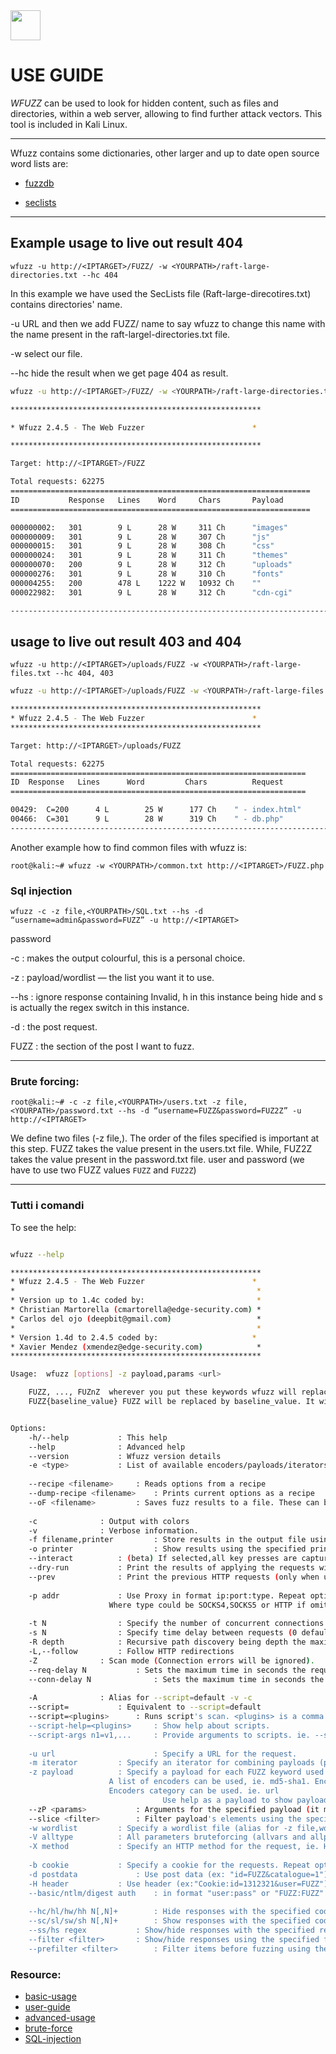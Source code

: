 <img src="https://wfuzz.readthedocs.io/en/latest/_static/logo/wfuzz.svg" width="48">

# USE GUIDE

*WFUZZ* can be used to look for hidden content, such as files and directories, within a web server, allowing to find further attack vectors.
This tool is included in Kali Linux.

---
Wfuzz contains some dictionaries, other larger and up to date open source word lists are:

* [fuzzdb](https://github.com/fuzzdb-project/fuzzdb)

* [seclists](https://github.com/danielmiessler/SecLists)

---

## Example usage to live out result 404

`wfuzz -u http://<IPTARGET>/FUZZ/ -w <YOURPATH>/raft-large-directories.txt --hc 404`

In this example we have used the SecLists file (Raft-large-direcotires.txt) contains directories' name.

-u URL and then we add FUZZ/ name to say wfuzz to change this name with the name present in the raft-largel-directories.txt file.

-w select our file.

--hc hide the result when we get page 404 as result.

```bash
wfuzz -u http://<IPTARGET>/FUZZ/ -w <YOURPATH>/raft-large-directories.txt --hc 404

********************************************************  

* Wfuzz 2.4.5 - The Web Fuzzer                        *  

********************************************************

Target: http://<IPTARGET>/FUZZ

Total requests: 62275
===================================================================
ID           Response   Lines    Word     Chars       Payload
===================================================================

000000002:   301        9 L      28 W     311 Ch      "images"
000000009:   301        9 L      28 W     307 Ch      "js"
000000015:   301        9 L      28 W     308 Ch      "css"
000000024:   301        9 L      28 W     311 Ch      "themes"
000000070:   200        9 L      28 W     312 Ch      "uploads"
000000276:   301        9 L      28 W     310 Ch      "fonts"
000004255:   200        478 L    1222 W   10932 Ch    ""
000022982:   301        9 L      28 W     312 Ch      "cdn-cgi"

-----------------------------------------------------------------------
```

## usage to live out result 403 and 404

`wfuzz -u http://<IPTARGET>/uploads/FUZZ -w <YOURPATH>/raft-large-files.txt --hc 404, 403`

```bash
wfuzz -u http://<IPTARGET>/uploads/FUZZ -w <YOURPATH>/raft-large-files.txt --hc 404, 403

********************************************************
* Wfuzz 2.4.5 - The Web Fuzzer                        *
********************************************************

Target: http://<IPTARGET>/uploads/FUZZ

Total requests: 62275
==================================================================
ID  Response   Lines      Word         Chars          Request
==================================================================

00429:  C=200      4 L        25 W      177 Ch    " - index.html"
00466:  C=301      9 L        28 W      319 Ch    " - db.php"
-----------------------------------------------------------------------
```

Another example how to find common files with wfuzz is:

`root@kali:~# wfuzz -w <YOURPATH>/common.txt http://<IPTARGET>/FUZZ.php`

### Sql injection

`wfuzz -c -z file,<YOURPATH>/SQL.txt --hs -d “username=admin&password=FUZZ” -u http://<IPTARGET>`

password

 -c : makes the output colourful, this is a personal choice.

 -z : payload/wordlist — the list you want it to use.

 --hs : ignore response containing Invalid, h in this instance being hide and s is actually the regex switch in this instance.

  -d : the post request.

  FUZZ : the section of the post I want to fuzz.

---

### Brute forcing:

`root@kali:~# -c -z file,<YOURPATH>/users.txt -z file,<YOURPATH>/password.txt --hs -d “username=FUZZ&password=FUZ2Z” -u http://<IPTARGET>`

We define two files (-z file,). The order of the files specified is important at this step. 
FUZZ takes the value present in the users.txt file. 
While, FUZ2Z takes the value present in the password.txt file.
user and password (we have to use two FUZZ values `FUZZ` and `FUZ2Z`)

---

### Tutti i comandi

To see the help:

```bash

wfuzz --help

********************************************************
* Wfuzz 2.4.5 - The Web Fuzzer                        *
*                                                      *
* Version up to 1.4c coded by:                         *
* Christian Martorella (cmartorella@edge-security.com) *
* Carlos del ojo (deepbit@gmail.com)                   *
*                                                      *
* Version 1.4d to 2.4.5 coded by:                     *
* Xavier Mendez (xmendez@edge-security.com)            *
********************************************************

Usage:  wfuzz [options] -z payload,params <url>

    FUZZ, ..., FUZnZ  wherever you put these keywords wfuzz will replace them with the values of the specified payload.
    FUZZ{baseline_value} FUZZ will be replaced by baseline_value. It will be the first request performed and could be used as a base for filtering.


Options:
    -h/--help           : This help
    --help              : Advanced help
    --version           : Wfuzz version details
    -e <type>           : List of available encoders/payloads/iterators/printers/scripts
   
    --recipe <filename>     : Reads options from a recipe
    --dump-recipe <filename>    : Prints current options as a recipe
    --oF <filename>         : Saves fuzz results to a file. These can be consumed later using the wfuzz payload.
   
    -c              : Output with colors
    -v              : Verbose information.
    -f filename,printer         : Store results in the output file using the specified printer (raw printer if omitted).
    -o printer                  : Show results using the specified printer.
    --interact          : (beta) If selected,all key presses are captured. This allows you to interact with the program.
    --dry-run           : Print the results of applying the requests without actually making any HTTP request.
    --prev              : Print the previous HTTP requests (only when using payloads generating fuzzresults)
   
    -p addr             : Use Proxy in format ip:port:type. Repeat option for using various proxies.
                      Where type could be SOCKS4,SOCKS5 or HTTP if omitted.
   
    -t N                : Specify the number of concurrent connections (10 default)
    -s N                : Specify time delay between requests (0 default)
    -R depth            : Recursive path discovery being depth the maximum recursion level.
    -L,--follow         : Follow HTTP redirections
    -Z              : Scan mode (Connection errors will be ignored).
    --req-delay N           : Sets the maximum time in seconds the request is allowed to take (CURLOPT_TIMEOUT). Default 90.
    --conn-delay N              : Sets the maximum time in seconds the connection phase to the server to take (CURLOPT_CONNECTTIMEOUT). Default 90.
   
    -A              : Alias for --script=default -v -c
    --script=           : Equivalent to --script=default
    --script=<plugins>      : Runs script's scan. <plugins> is a comma separated list of plugin-files or plugin-categories
    --script-help=<plugins>     : Show help about scripts.
    --script-args n1=v1,...     : Provide arguments to scripts. ie. --script-args grep.regex="<A href="(.*?)">"
   
    -u url                      : Specify a URL for the request.
    -m iterator         : Specify an iterator for combining payloads (product by default)
    -z payload          : Specify a payload for each FUZZ keyword used in the form of name[,parameter][,encoder].
                      A list of encoders can be used, ie. md5-sha1. Encoders can be chained, ie. md5@sha1.
                      Encoders category can be used. ie. url
                                  Use help as a payload to show payload plugin's details (you can filter using --slice)
    --zP <params>           : Arguments for the specified payload (it must be preceded by -z or -w).
    --slice <filter>        : Filter payload's elements using the specified expression. It must be preceded by -z.
    -w wordlist         : Specify a wordlist file (alias for -z file,wordlist).
    -V alltype          : All parameters bruteforcing (allvars and allpost). No need for FUZZ keyword.
    -X method           : Specify an HTTP method for the request, ie. HEAD or FUZZ
   
    -b cookie           : Specify a cookie for the requests. Repeat option for various cookies.
    -d postdata             : Use post data (ex: "id=FUZZ&catalogue=1")
    -H header           : Use header (ex:"Cookie:id=1312321&user=FUZZ"). Repeat option for various headers.
    --basic/ntlm/digest auth    : in format "user:pass" or "FUZZ:FUZZ" or "domain\FUZ2Z:FUZZ"
   
    --hc/hl/hw/hh N[,N]+        : Hide responses with the specified code/lines/words/chars (Use BBB for taking values from baseline)
    --sc/sl/sw/sh N[,N]+        : Show responses with the specified code/lines/words/chars (Use BBB for taking values from baseline)
    --ss/hs regex           : Show/hide responses with the specified regex within the content
    --filter <filter>       : Show/hide responses using the specified filter expression (Use BBB for taking values from baseline)
    --prefilter <filter>        : Filter items before fuzzing using the specified expression.
```

### Resource:

* [basic-usage](https://wfuzz.readthedocs.io/en/latest/user/basicusage.html)
* [user-guide](https://wfuzz.readthedocs.io/en/latest/)
* [advanced-usage](https://wfuzz.readthedocs.io/en/latest/user/advanced.html)
* [brute-force](https://securitybytes.io/wfuzz-using-the-web-brute-forcer-1bf8890db2f)
* [SQL-injection](https://medium.com/@scottc130/how-to-use-wfuzz-to-fuzz-web-applications-8594c11d59d1)
